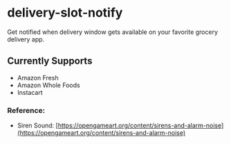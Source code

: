 # delivery-slot-notify
Get notified when delivery window gets available on your favorite grocery delivery app.

## Currently Supports
* Amazon Fresh
* Amazon Whole Foods
* Instacart

### Reference:
* Siren Sound: [https://opengameart.org/content/sirens-and-alarm-noise](https://opengameart.org/content/sirens-and-alarm-noise)
